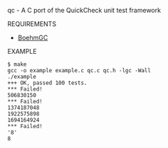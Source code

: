 qc - A C port of the QuickCheck unit test framework

REQUIREMENTS

 - [BoehmGC](http://www.hpl.hp.com/personal/Hans_Boehm/gc/)

EXAMPLE

	$ make
	gcc -o example example.c qc.c qc.h -lgc -Wall
	./example
	+++ OK, passed 100 tests.
	*** Failed!
	506830150
	*** Failed!
	1374187048
	1922575898
	1694164924
	*** Failed!
	'8'
	8